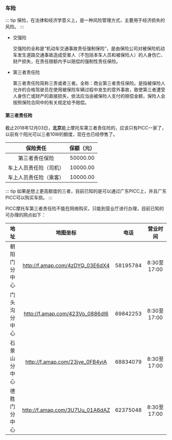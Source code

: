 ### 车险
::: tip
保险，在法律和经济学意义上，是一种风险管理方式，主要用于经济损失的风险。
:::

- 交强险

  交强险的全称是“机动车交通事故责任强制保险”，是由保险公司对被保险机动车发生道路交通事故造成受害人（不包括本车人员和被保险人）的人身伤亡、财产损失，在责任限额内予以赔偿的强制性责任保险。

- 第三者责任险

  第三者责任险简称三责或者三者。全称：商业第三者责任保险。是指被保险人允许的合格驾驶员在使用被保险车辆过程中发生的意外事故，致使第三者遭受人身伤亡或财产的直接损失，依法应当由被保险人支付的赔偿金额，保险人会按照保险合同中的有关规定给予赔偿。



#### 第三者责任险

截止2018年12月03日，**北京**能上摩托车第三者责任险的，应该只有PICC一家了，以前有个阳光可以三者10W的额度，现在也已经停售了。

|        保险责任        | 保额（元） |
| :--------------------: | :--------: |
|     第三者责任保险     |  50000.00  |
| 车上人员责任险（司机） |  10000.00  |
| 车上人员责任险（乘客） |  10000.00  |

::: tip
如果是想上更高额度的三者，目前已知的是可以通过广东PICC上，并且广东PICC可以购买车损。
:::

PICC摩托车第三者责任险不能在网络购买，只能到营业厅进行办理，目前已知的可办理的网点如下：

| 地址 | 地图坐标 | 电话 | 营业时间 |
| :--: | :--: | :--: | :------: |
|   朝阳门分中心   | http://f.amap.com/4zDYQ_03E6dX4 | 58195784 | 8:30至17:00 |
| 门头沟分中心 | http://f.amap.com/423Vo_0886dI6 | 69842253 | 8:30至17:00 |
| 石景山分中心 | http://f.amap.com/23jve_0FB4yiA | 68834079 | 8:30至17:00 |
| 德胜门分中心 | http://f.amap.com/3U7Uu_01A6dAZ | 62375048 | 8:30至17:00 |

